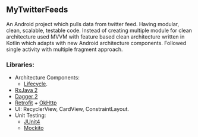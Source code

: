 ## MyTwitterFeeds 
An Android project which pulls data from twitter feed. Having modular, clean, scalable, testable code. Instead of creating multiple module for clean architecture used MVVM with feature based clean architecture written in Kotlin which adapts with new Android architecture components. Followed single activity with multiple fragment approach. 

### Libraries:  
* Architecture Components:  
  * [Lifecycle](https://developer.android.com/reference/android/arch/lifecycle/package-summary.html).
* [RxJava 2](https://github.com/ReactiveX/RxJava)
* [Dagger 2](https://github.com/google/dagger)
* [Retrofit](https://github.com/square/retrofit) + [OkHttp](https://github.com/square/okhttp)
* UI: RecyclerView, CardView, ConstraintLayout.
* Unit Testing:
  * [JUnit4](https://github.com/junit-team/junit4)
  * [Mockito](https://github.com/mockito/mockito)
